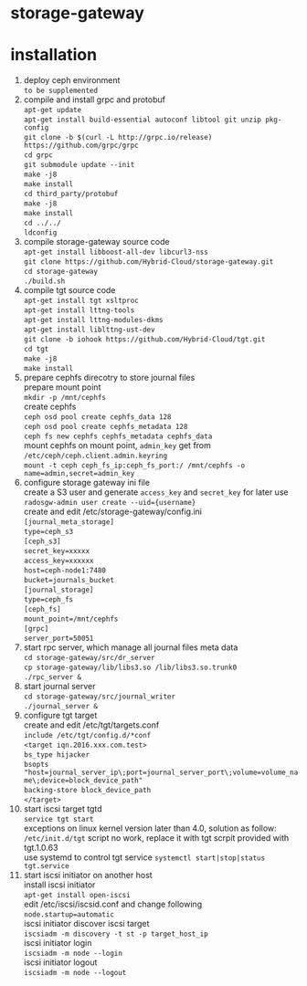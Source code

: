 # storage-gateway  
# installation  
1. deploy ceph environment  
`to be supplemented`  
2. compile and install grpc and protobuf  
`apt-get update`  
`apt-get install build-essential autoconf libtool git unzip pkg-config`  
`git clone -b $(curl -L http://grpc.io/release) https://github.com/grpc/grpc`  
`cd grpc`  
`git submodule update --init`  
`make -j8`  
`make install`  
`cd third_party/protobuf`  
`make -j8`  
`make install`  
`cd ../../`  
`ldconfig`  
3. compile storage-gateway source code  
`apt-get install libboost-all-dev libcurl3-nss`  
`git clone https://github.com/Hybrid-Cloud/storage-gateway.git`  
`cd storage-gateway`  
`./build.sh`  
4. compile tgt source code  
`apt-get install tgt xsltproc`  
`apt-get install lttng-tools`  
`apt-get install lttng-modules-dkms`  
`apt-get install liblttng-ust-dev`  
`git clone -b iohook https://github.com/Hybrid-Cloud/tgt.git`  
`cd tgt`  
`make -j8`  
`make install`  
5. prepare cephfs direcotry to store journal files  
prepare mount point  
`mkdir -p /mnt/cephfs`  
create cephfs  
`ceph osd pool create cephfs_data 128`  
`ceph osd pool create cephfs_metadata 128`  
`ceph fs new cephfs cephfs_metadata cephfs_data`  
mount cephfs on mount point, `admin_key` get from `/etc/ceph/ceph.client.admin.keyring`  
`mount -t ceph ceph_fs_ip:ceph_fs_port:/ /mnt/cephfs -o name=admin,secret=admin_key`  
6. configure storage gateway ini file  
create a S3 user and generate `access_key` and `secret_key` for later use  
`radosgw-admin user create --uid={username}`  
create and edit /etc/storage-gateway/config.ini  
`[journal_meta_storage]`  
`type=ceph_s3`  
`[ceph_s3]`  
`secret_key=xxxxx`  
`access_key=xxxxxx`  
`host=ceph-node1:7480`  
`bucket=journals_bucket`  
`[journal_storage]`  
`type=ceph_fs`  
`[ceph_fs]`  
`mount_point=/mnt/cephfs`  
`[grpc]`  
`server_port=50051`  
7. start rpc server, which manage all journal files meta data  
`cd storage-gateway/src/dr_server`  
`cp storage-gateway/lib/libs3.so /lib/libs3.so.trunk0`  
`./rpc_server &`  
8. start journal server  
`cd storage-gateway/src/journal_writer`  
`./journal_server &`  
9. configure tgt target  
create and edit /etc/tgt/targets.conf  
`include /etc/tgt/config.d/*conf`  
`<target iqn.2016.xxx.com.test>`  
`bs_type hijacker`  
`bsopts "host=journal_server_ip\;port=journal_server_port\;volume=volume_name\;device=block_device_path"`  
`backing-store block_device_path`  
`</target>`  
10. start iscsi target tgtd  
`service tgt start`  
exceptions on linux kernel version later than 4.0, solution as follow:  
`/etc/init.d/tgt` script no work, replace it with tgt scrpit provided with tgt.1.0.63  
use systemd to control tgt service `systemctl start|stop|status tgt.service`  
11. start iscsi initiator on another host  
install iscsi initiator  
`apt-get install open-iscsi`  
edit /etc/iscsi/iscsid.conf and change following  
`node.startup=automatic`  
iscsi initiator discover iscsi target  
`iscsiadm -m discovery -t st -p target_host_ip`  
iscsi initiator login  
`iscsiadm -m node --login`  
iscsi initiator logout  
`iscsiadm -m node --logout`  

